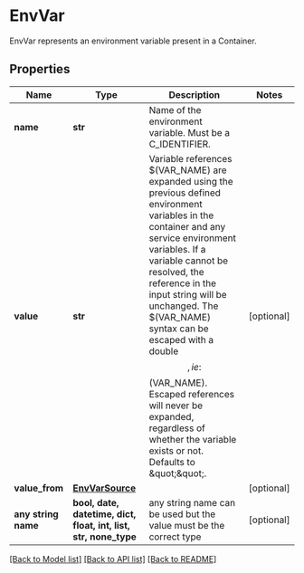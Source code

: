# EnvVar

EnvVar represents an environment variable present in a Container.

## Properties
Name | Type | Description | Notes
------------ | ------------- | ------------- | -------------
**name** | **str** | Name of the environment variable. Must be a C_IDENTIFIER. | 
**value** | **str** | Variable references $(VAR_NAME) are expanded using the previous defined environment variables in the container and any service environment variables. If a variable cannot be resolved, the reference in the input string will be unchanged. The $(VAR_NAME) syntax can be escaped with a double $$, ie: $$(VAR_NAME). Escaped references will never be expanded, regardless of whether the variable exists or not. Defaults to \&quot;\&quot;. | [optional] 
**value_from** | [**EnvVarSource**](EnvVarSource.md) |  | [optional] 
**any string name** | **bool, date, datetime, dict, float, int, list, str, none_type** | any string name can be used but the value must be the correct type | [optional]

[[Back to Model list]](../README.md#documentation-for-models) [[Back to API list]](../README.md#documentation-for-api-endpoints) [[Back to README]](../README.md)


